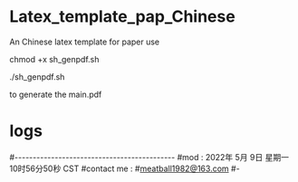 # Latex_template_pap_Chinese
An Chinese latex template for paper 
use

chmod +x sh_genpdf.sh

./sh_genpdf.sh

to generate the main.pdf


# logs
#--------------------------------------------
#mod : 2022年 5月 9日 星期一 10时56分50秒 CST
#contact me : 
#meatball1982@163.com
#-
